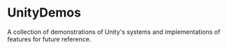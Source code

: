 # UnityDemos
A collection of demonstrations of Unity's systems and implementations of features for future reference.
